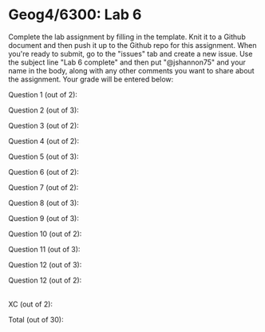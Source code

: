 # Geog4/6300: Lab 6

Complete the lab assignment by filling in the template. Knit it to a Github document and then push it up to the Github repo for this assignment. When you're ready to submit, go to the "issues" tab and create a new issue. Use the subject line "Lab 6 complete" and then put "@jshannon75" and your name in the body, along with any other comments you want to share about the assignment. Your grade will be entered below:

Question 1 (out of 2): <p>
Question 2 (out of 3):<p>
Question 3 (out of 2):<p>
Question 4 (out of 2):<p>
Question 5 (out of 3):<p>
Question 6 (out of 2):<p>
Question 7 (out of 2):<p>
Question 8 (out of 3):<p>
Question 9 (out of 3):<p>
Question 10 (out of 2):<p>
Question 11 (out of 3):<p>
Question 12 (out of 3):<p>
Question 12 (out of 2):<p>  
XC (out of 2):<p> 
<p>
Total (out of 30): 